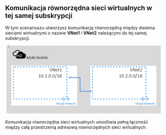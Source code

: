 ## Komunikacja równorzędna sieci wirtualnych w tej samej subskrypcji

W tym scenariuszu utworzysz komunikację równorzędną między dwiema sieciami wirtualnymi o nazwie **VNet1** i **VNet2** należącymi do tej samej subskrypcji. 

![Podstawowy scenariusz](./media/virtual-networks-create-vnetpeering-scenario-basic-include/figure01.PNG)

Komunikacja równorzędna sieci wirtualnych umożliwia pełną łączność między całą przestrzenią adresową równorzędnych sieci wirtualnych.    


<!--HONumber=sep16_HO1-->


